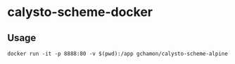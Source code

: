 # calysto-scheme-docker

## Usage

`docker run -it -p 8888:80 -v $(pwd):/app gchamon/calysto-scheme-alpine`
